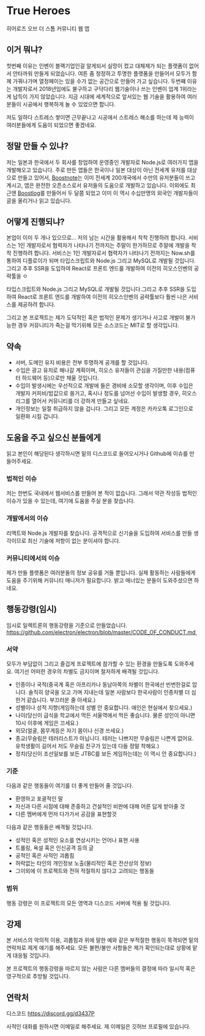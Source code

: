 # True Heroes

히어로즈 오브 더 스톰 커뮤니티 웹 앱

## 이거 뭐냐?

첫번째 이유는 인벤이 블랙기업인걸 알게되서 실망이 컸고 대체제가 되는 플랫폼이 없어서 안타까워 만들게 되었습니다.
여튼 좀 청정하고 투명한 플랫폼을 만들어서 모두가 함께 가꿔나가며 열정페이는 있을 수가 없는 공간으로 만들어 가고 싶습니다.
두번쨰 이유는 개발자로서 2018년임에도 불구하고 구닥다리 웹기술이나 쓰는 인벤이 업계 1위라는게 납득이 가지 않았습니다.
지금 시대에 세계적으로 앞서있는 웹 기술을 활용하여 여러분들이 시공에서 행복하게 놀 수 있었으면 합니다.

저도 일하다 스트레스 쌓이면 근무끝나고 시공에서 스트레스 해소를 하는데 제 능력이 여러분들에게 도움이 되었으면 좋겠네요.

## 정말 만들 수 있냐?

저는 일본과 한국에서 두 회사를 창업하여 운영중인 개발자로 Node.js로 여러가지 앱을 개발해오고 있습니다.
주로 만든 앱들은 한국이나 일본 대상이 아닌 전세계 유저를 대상으로 만들고 있어서, [Boostnote](https://github.com/BoostIO/Boostnote)는 이미 전세계 200개국에서 수만의 유저분들이 쓰고 계시고,
앱은 완전한 오픈소스로서 유저들의 도움으로 개발하고 있습니다. 이외에도 최근엔 [Boostlog](http://boostlog.io/)를 만들어서 두 달쯤 되었고 이미 이 역시 수십만명의 외국인 개발자들이 글을 올리거나 읽고 있습니다.

## 어떻게 진행되냐?

본업이 이미 두 개나 있으므로... 저의 남는 시간을 활용해서 착착 진행하려 합니다. 서비스는 1인 개발자로서 협력자가 나타나기 전까지는 
주말이 한가하므로 주말에 개발을 착착 진행하려 합니다. 서비스는 1인 개발자로서 협력자가 나타나기 전까지는 Now.sh를 통하여 디플로이가 되며
타입스크립트와 Node.js 그리고 MySQL로 개발될 것입니다.
그리고 추후 SSR을 도입하여 React로 프론트 엔드를 개발하여 이전의 히오스인벤의 공략툴을 ㅇ

타입스크립트와 Node.js 그리고 MySQL로 개발될 것입니다.그리고 추후 SSR을 도입하여 React로 프론트 엔드를 개발하여 이전의 히오스인벤의 공략툴보다 훨씬 나은 서비스를 제공하려 합니다.

그리고 본 프로젝트는 제가 도덕적인 혹은 법적인 문제가 생기거나 사고로 개발이 불가능한 경우 커뮤니티가 죽는걸 막기위해 모든 소스코드는 MIT로 할 생각입니다.

## 약속

- 서버, 도메인 유지 비용은 전부 투명하게 공개를 할 것입니다.
- 수입은 광고 유치로 해나갈 계획이며, 히오스 유저들이 관심을 가질만한 내용(컴퓨터 하드웨어 등)으로만 채울 것입니다.
- 수입이 발생시에는 우선적으로 개발에 들은 경비에 소모할 생각이며, 이후 수입은 개발자 커피비/밥값으로 쓸거고,
혹시나 정도를 넘어선 수입이 발생할 경우, 히오스 리그를 열어서 커뮤니티를 더 강하게 만들고 싶네요.
- 개인정보는 일절 취급하지 않을 겁니다. 그리고 모든 계정은 카카오톡 로그인으로 일환화 시킬 겁니다.

## 도움을 주고 싶으신 분들에게

읽고 본인이 해당된다 생각하시면 밑의 디스코드로 들어오시거나 Github에 이슈를 만들어주세요.

### 법적인 이슈 

저는 한번도 국내에서 웹서비스를 만들어 본 적이 없습니다. 그래서 약관 작성등 법적인 이슈가 있을 수 있는데, 여기에 도움을 주실 분을 찾습니다.

### 개발에서의 이슈

리액트와 Node.js 개발자를 찾습니다. 공격적으로 신기술을 도입하여 서비스를 만들 생각이므로 최신 기술에 저항이 없는 분이셔야 합니다.

### 커뮤니티에서의 이슈

제가 만들 플랫폼은 여러분들의 정보 공유를 거들 뿐입니다. 실제 활동하는 사람들에게 도움을 주기위해 커뮤니티 매니저가 필요합니다. 밝고 매너있는 분들이 도와주셨으면 하네요.

## 행동강령(임시)

임시로 일렉트론의 행동강령을 기준으로 만들었습니다.
https://github.com/electron/electron/blob/master/CODE_OF_CONDUCT.md 
### 서약

모두가 부담없이 그리고 즐겁게 프로젝트에 참가할 수 있는 환경을 만들도록 도와주세요. 여기선 어떠한 경우의 차별도 금지이며 철저하게 배격될 것입니다. 

- 인종이나 국적(중국계 혹은 아프리카나 동남아쪽의 차별이 한국에선 빈번한걸로 압니다. 솔직히 양국을 오고 가며 지내는데 일본 사람보다 한국사람이 인종차별 더 심한거 같습니다. 부끄러운 줄 아세요.)
- 성별이나 성적 지향(게임하는데 성별 안 중요합니다. 애인은 현실에서 찾으세요.)
- 나이(당신이 급식을 학교에서 먹든 서울역에서 먹든 좋습니다. 물론 성인이 아니면 10시 이후에 게임은 끄세요.)
- 외모(얼굴, 몸무게등은 자기 몸이나 신경 쓰세요.)
- 종교(무슬림은 테러리스트가 아닙니다. 테러는 나쁘지만 무슬림은 나쁜게 없어요. 유학생활이 길어서 저도 무슬림 친구가 있는데 다들 정말 착해요.)
- 정치(당신이 조선일보를 보든 JTBC를 보든 게임하는데는 이 역시 안 중요합니다.)

### 기준

다음과 같은 행동들이 여기를 더 좋게 만들어 줄 것입니다.

- 환영하고 포괄적인 말
- 자신과 다른 시점에 대해 존중하고 건설적인 비판에 대해 어른 답게 받아줄 것 
- 다른 멤버에게 먼저 다가가서 공감을 표현할것

다음과 같은 행동들은 배격될 것입니다.

- 성적인 혹은 성적인 요소를 연상시키는 언어나 표현 사용
- 트롤링, 욕설 혹은 인신공격 등의 글 
- 공적인 혹은 사적인 괴롭힘
- 허락없는 타인의 개인정보 노출(물리적인 혹은 전산상의 정보)
- 그이외에 이 프로젝트와 전혀 적절하지 않다고 고려되는 행동들

### 범위

행동 강령은 이 프로젝트의 모든 영역과 디스코드 서버에 적용 될 것입니다.

## 강제

본 서비스의 악의적 이용, 괴롭힘과 위에 말한 예와 같은 부적절한 행동이 목격되면 밑의 연락처로 제게 얘기를 해주세요. 모든 불편/불만 사항들은 제가 확인되는대로 상황에 맡게 대응될 것입니다.

본 프로젝트의 행동강령을 따르지 않는 사람은 다른 멤버들의 결정에 따라 일시적 혹은 영구적으로 추방될 것입니다.

## 연락처

디스코드 https://discord.gg/d3437P

사적인 대화를 원하시면 이메일로 해주세요. 제 이메일은 깃허브 프로필에 있습니다.
